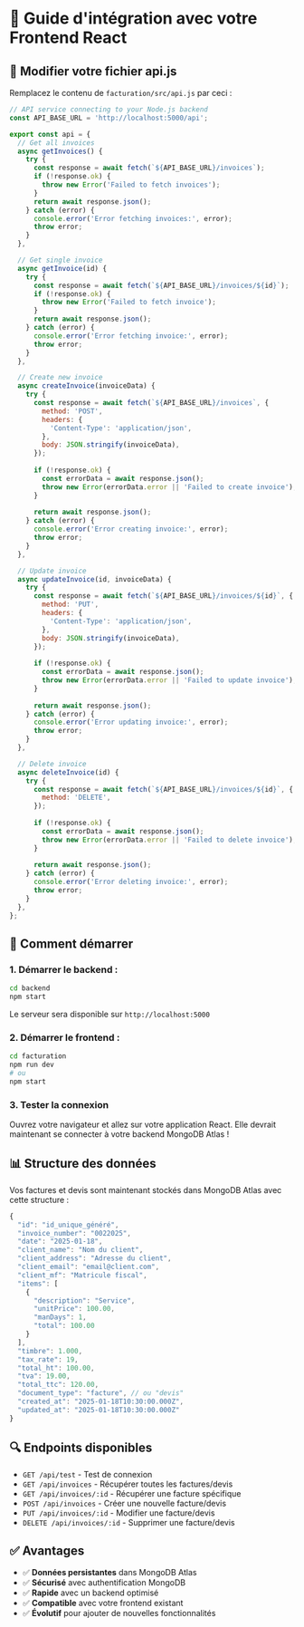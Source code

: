 # 🔗 Guide d'intégration avec votre Frontend React

## 📝 Modifier votre fichier api.js

Remplacez le contenu de `facturation/src/api.js` par ceci :

```javascript
// API service connecting to your Node.js backend
const API_BASE_URL = 'http://localhost:5000/api';

export const api = {
  // Get all invoices
  async getInvoices() {
    try {
      const response = await fetch(`${API_BASE_URL}/invoices`);
      if (!response.ok) {
        throw new Error('Failed to fetch invoices');
      }
      return await response.json();
    } catch (error) {
      console.error('Error fetching invoices:', error);
      throw error;
    }
  },

  // Get single invoice
  async getInvoice(id) {
    try {
      const response = await fetch(`${API_BASE_URL}/invoices/${id}`);
      if (!response.ok) {
        throw new Error('Failed to fetch invoice');
      }
      return await response.json();
    } catch (error) {
      console.error('Error fetching invoice:', error);
      throw error;
    }
  },

  // Create new invoice
  async createInvoice(invoiceData) {
    try {
      const response = await fetch(`${API_BASE_URL}/invoices`, {
        method: 'POST',
        headers: {
          'Content-Type': 'application/json',
        },
        body: JSON.stringify(invoiceData),
      });
      
      if (!response.ok) {
        const errorData = await response.json();
        throw new Error(errorData.error || 'Failed to create invoice');
      }
      
      return await response.json();
    } catch (error) {
      console.error('Error creating invoice:', error);
      throw error;
    }
  },

  // Update invoice
  async updateInvoice(id, invoiceData) {
    try {
      const response = await fetch(`${API_BASE_URL}/invoices/${id}`, {
        method: 'PUT',
        headers: {
          'Content-Type': 'application/json',
        },
        body: JSON.stringify(invoiceData),
      });
      
      if (!response.ok) {
        const errorData = await response.json();
        throw new Error(errorData.error || 'Failed to update invoice');
      }
      
      return await response.json();
    } catch (error) {
      console.error('Error updating invoice:', error);
      throw error;
    }
  },

  // Delete invoice
  async deleteInvoice(id) {
    try {
      const response = await fetch(`${API_BASE_URL}/invoices/${id}`, {
        method: 'DELETE',
      });
      
      if (!response.ok) {
        const errorData = await response.json();
        throw new Error(errorData.error || 'Failed to delete invoice');
      }
      
      return await response.json();
    } catch (error) {
      console.error('Error deleting invoice:', error);
      throw error;
    }
  },
};
```

## 🚀 Comment démarrer

### 1. Démarrer le backend :
```bash
cd backend
npm start
```
Le serveur sera disponible sur `http://localhost:5000`

### 2. Démarrer le frontend :
```bash
cd facturation
npm run dev
# ou
npm start
```

### 3. Tester la connexion
Ouvrez votre navigateur et allez sur votre application React. Elle devrait maintenant se connecter à votre backend MongoDB Atlas !

## 📊 Structure des données

Vos factures et devis sont maintenant stockés dans MongoDB Atlas avec cette structure :

```javascript
{
  "id": "id_unique_généré",
  "invoice_number": "0022025",
  "date": "2025-01-18",
  "client_name": "Nom du client",
  "client_address": "Adresse du client",
  "client_email": "email@client.com",
  "client_mf": "Matricule fiscal",
  "items": [
    {
      "description": "Service",
      "unitPrice": 100.00,
      "manDays": 1,
      "total": 100.00
    }
  ],
  "timbre": 1.000,
  "tax_rate": 19,
  "total_ht": 100.00,
  "tva": 19.00,
  "total_ttc": 120.00,
  "document_type": "facture", // ou "devis"
  "created_at": "2025-01-18T10:30:00.000Z",
  "updated_at": "2025-01-18T10:30:00.000Z"
}
```

## 🔍 Endpoints disponibles

- `GET /api/test` - Test de connexion
- `GET /api/invoices` - Récupérer toutes les factures/devis
- `GET /api/invoices/:id` - Récupérer une facture spécifique
- `POST /api/invoices` - Créer une nouvelle facture/devis
- `PUT /api/invoices/:id` - Modifier une facture/devis
- `DELETE /api/invoices/:id` - Supprimer une facture/devis

## ✅ Avantages

- ✅ **Données persistantes** dans MongoDB Atlas
- ✅ **Sécurisé** avec authentification MongoDB
- ✅ **Rapide** avec un backend optimisé
- ✅ **Compatible** avec votre frontend existant
- ✅ **Évolutif** pour ajouter de nouvelles fonctionnalités

